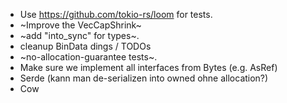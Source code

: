 * Use https://github.com/tokio-rs/loom for tests.
* ~Improve the VecCapShrink~
* ~add "into_sync" for types~.
* cleanup BinData dings / TODOs
* ~no-allocation-guarantee tests~.
* Make sure we implement all interfaces from Bytes (e.g. AsRef)
* Serde (kann man de-serializen into owned ohne allocation?)
* Cow